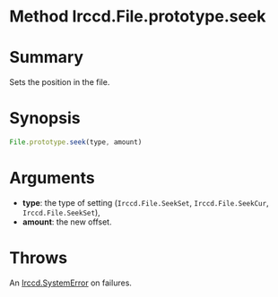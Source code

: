 # Method Irccd.File.prototype.seek

# Summary

Sets the position in the file.

# Synopsis

```javascript
File.prototype.seek(type, amount)
```

# Arguments

  - **type**: the type of setting
    (`Irccd.File.SeekSet`, `Irccd.File.SeekCur`, `Irccd.File.SeekSet`),
  - **amount**: the new offset.

# Throws

An [Irccd.SystemError](@baseurl@api/module/Irccd/index.html#types) on failures.
